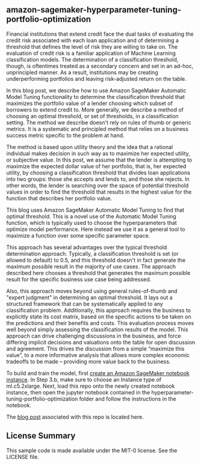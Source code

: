 ## amazon-sagemaker-hyperparameter-tuning-portfolio-optimization

Financial institutions that extend credit face the dual tasks of evaluating the credit risk associated with each loan application and of determining a threshold that defines the level of risk they are willing to take on. The evaluation of credit risk is a familiar application of Machine Learning classification models. The determination of a classification threshold, though, is oftentimes treated as a secondary concern and set in an ad-hoc, unprincipled manner. As a result, institutions may be creating underperforming portfolios and leaving risk-adjusted return on the table.

In this blog post, we describe how to use Amazon SageMaker Automatic Model Tuning functionality to determine the classification threshold that maximizes the portfolio value of a lender choosing which subset of borrowers to extend credit to. More generally, we describe a method of choosing an optimal threshold, or set of thresholds, in a classification setting. The method we describe doesn't rely on rules of thumb or generic metrics. It is a systematic and principled method that relies on a business success metric specific to the problem at hand.

The method is based upon utility theory and the idea that a rational individual makes decision in such way as to maximize her expected utility, or subjective value. In this post, we assume that the lender is attempting to maximize the expected dollar value of her portfolio, that is, her expected utility, by choosing a classification threshold that divides loan applications into two groups: those she accepts and lends to, and those she rejects. In other words, the lender is searching over the space of potential threshold values in order to find the threshold that results in the highest value for the function that describes her portfolio value. 

This blog uses Amazon SageMaker Automatic Model Tuning to find that optimal threshold. This is a novel use of the Automatic Model Tuning function, which is typically used to choose the hyperparameters that optimize model performance. Here instead we use it as a general tool to maximize a function over some specific parameter space.

This approach has several advantages over the typical threshold determination approach. Typically, a classification threshold is set (or allowed to default) to 0.5, and this threshold doesn't in fact generate the maximum possible result in the majority of use cases. The approach described here chooses a threshold that generates the maximum possible result for the specific business use case being addressed. 

Also, this approach moves beyond using general rules-of-thumb and "expert judgment" in determining an optimal threshold. It lays out a structured framework that can be systematically applied to any classification problem. Additionally, this approach requires the business to explicitly state its cost matrix, based on the specific actions to be taken on the predictions and their benefits and costs. This evaluation process moves well beyond simply assessing the classification results of the model. This approach can drive challenging discussions in the business, and force differing implicit decisions and valuations onto the table for open discussion and agreement. This drives the discussion from a simple “maximize this value”, to a more informative analysis that allows more complex economic tradeoffs to be made – providing more value back to the business.

To build and train the model, first [create an Amazon SageMaker notebook instance](https://docs.aws.amazon.com/sagemaker/latest/dg/gs-setup-working-env.html). In Step 3.b, make sure to choose an Instance type of ml.c5.2xlarge. Next, load this repo onto the newly created notebook instance, then open the jupyter notebook contained in the hyperparameter-tuning-portfolio-optimization folder and follow the instructions in the notebook.

The [blog post](https://aws.amazon.com/blogs/machine-learning/optimizing-portfolio-value-with-amazon-sagemaker-automatic-model-tuning/) associated with this repo is located here.

## License Summary

This sample code is made available under the MIT-0 license. See the LICENSE file.
